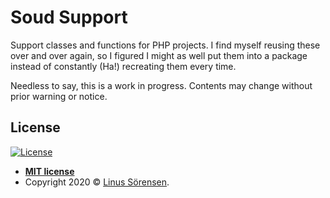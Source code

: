 # Soud Support

Support classes and functions for PHP projects. I find myself reusing these
over and over again, so I figured I might as well put them into a package
instead of constantly (Ha!) recreating them every time.

Needless to say, this is a work in progress. Contents may change without
prior warning or notice.

## License

[![License](http://img.shields.io/:license-mit-blue.svg?style=flat-square)](http://badges.mit-license.org)

- **[MIT license](http://opensource.org/licenses/mit-license.php)**
- Copyright 2020 © <a href="https://github.com/SouD" target="_blank">Linus Sörensen</a>.

